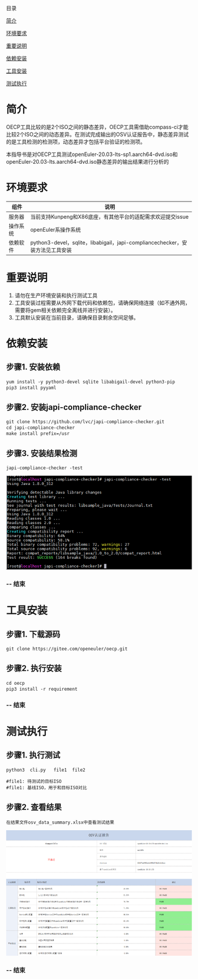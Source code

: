目录

[简介](#简介)

[环境要求](#环境要求)

[重要说明](#重要说明)

[依赖安装](#依赖安装)

[工具安装](#工具安装)

[测试执行](#测试执行)


# 简介
OECP工具比较的是2个ISO之间的静态差异，OECP工具需借助compass-ci才能比较2个ISO之间的动态差异。在测试完成输出的OSV认证报告中，静态差异测试的是工具检测的检测项，动态差异才包括平台验证的检测项。

本指导书是对OECP工具测试openEuler-20.03-lts-sp1.aarch64-dvd.iso和openEuler-20.03-lts.aarch64-dvd.iso静态差异的输出结果进行分析的
 
# 环境要求
| 组件  |  说明 |
| ------------ | ------------ | 
| 服务器   | 当前支持Kunpeng和X86底座，有其他平台的适配需求欢迎提交issue |
| 操作系统  |  openEuler系操作系统　 |
| 依赖软件  |  python3-devel，sqlite，libabigail，japi-compliancechecker，安装方法见工具安装 |

# 重要说明
1. 请勿在生产环境安装和执行测试工具
2. 工具安装过程需要从外网下载代码和依赖包，请确保网络连接（如不通外网，需要将gem相关依赖完全离线并进行安装）。
3. 工具默认安装在当前目录，请确保目录剩余空间足够。

# 依赖安装
## 步骤1. 安装依赖
    yum install -y python3-devel sqlite libabigail-devel python3-pip
    pip3 install pyyaml

## 步骤2. 安装japi-compliance-checker
    
    git clone https://github.com/lvc/japi-compliance-checker.git
    cd japi-compliance-checker
    make install prefix=/usr
## 步骤3. 安装结果检测
    
    japi-compliance-checker -test
![安装结果检测](docs/japi-compliance-checker.png)
### -- 结束

# 工具安装
## 步骤1. 下载源码

    git clone https://gitee.com/openeuler/oecp.git
## 步骤2. 执行安装
    
    cd oecp
    pip3 install -r requirement
### -- 结束

# 测试执行
## 步骤1. 执行测试
    
    python3  cli.py   file1  file2

```
#file1: 待测试的目标ISO
#file1: 基线ISO，用于和目标ISO对比
```
## 步骤2. 查看结果
    
    在结果文件osv_data_summary.xlsx中查看测试结果
![静态差异的OSV认证报告](docs/oecp结果截图.png)


### -- 结束




